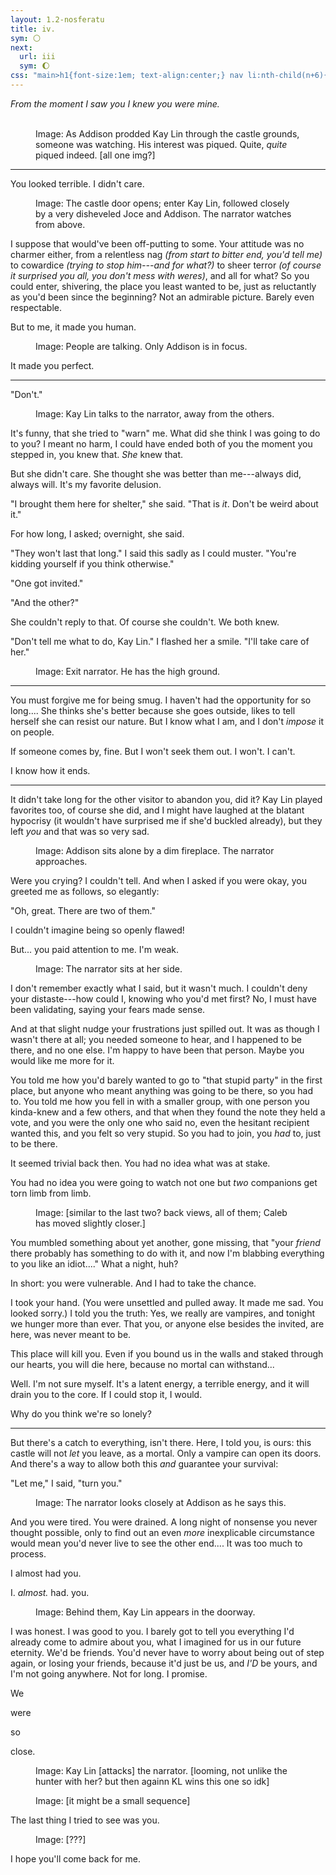 ```yaml
---
layout: 1.2-nosferatu
title: iv.
sym: 🌕︎
next:
  url: iii
  sym: 🌔︎
css: "main>h1{font-size:1em; text-align:center;} nav li:nth-child(n+6){display:none;} header h2{color:#404040;} nav li:nth-child(5){color:#808080;} figcaption{text-align:center; color:#9f9f9f;} i span{display:block; text-align:center;} hr{margin:3em auto;} hr:first-child+p{text-align:center;} p{text-transform:lowercase; max-width:20em; color:#bfbfbf; font-size:.95em;} .dlg{text-transform:none;} #short{margin:2em auto;}"
---
```

<div class="book" markdown="1">
<i><span>From the moment I saw you</span> <span>I knew you were mine.</span></i>

<figure><img src="https://via.placeholder.com/400x300.png" alt=""/> <img src="https://via.placeholder.com/250x300.png" alt=""/> <img src="https://via.placeholder.com/150x300.png" alt=""/>
<figcaption><span class="x">Image: </span>As Addison prodded Kay Lin through the castle grounds, someone was watching. His interest was piqued. Quite, <em>quite</em> piqued indeed. [all one img?]</figcaption></figure>

----

You looked terrible. I didn't care.

<figure><img src="https://via.placeholder.com/600x400.png" alt=""/>
<figcaption><span class="x">Image: </span>The castle door opens; enter Kay Lin, followed closely by a very disheveled Joce and Addison. The narrator watches from above.</figcaption></figure>

I suppose that would've been off-putting to some. Your attitude was no charmer either, from a relentless nag <i>(from start to bitter end, you'd tell me)</i> to cowardice <i>(trying to stop him---and for what?)</i> to sheer terror <i>(of course it surprised you all, you don't mess with weres)</i>, and all for what? So you could enter, shivering, the place you least wanted to be, just as reluctantly as you'd been since the beginning? Not an admirable picture. Barely even respectable.

But to me, it made you human.

<figure><img src="https://via.placeholder.com/400x300.png" alt=""/>
<figcaption><span class="x">Image: </span>People are talking. Only Addison is in focus.</figcaption></figure>

It made you perfect.

----

<span class="dlg">"Don't."</span>

<figure><img src="https://via.placeholder.com/400x300.png" alt=""/>
<figcaption><span class="x">Image: </span>Kay Lin talks to the narrator, away from the others.</figcaption></figure>

It's funny, that she tried to "warn" me. What did she think I was going to do to you? I meant no harm, I could have ended both of you the moment you stepped in, you knew that. *She* knew that.

But she didn't care. She thought she was better than me---always did, always will. It's my favorite delusion.

<span class="dlg">"I brought them here for shelter,"</span> she said. <span class="dlg">"That is *it*. Don't be weird about it."</span>

For how long, I asked; overnight, she said.

"They won't last that long." I said this sadly as I could muster. "You're kidding yourself if you think otherwise."

<span class="dlg">"One got invited."</span>

"And the other?"

She couldn't reply to that. Of course she couldn't. We both knew.

"Don't tell me what to do, Kay Lin." I flashed her a smile. "I'll take care of her."

<figure><img src="https://via.placeholder.com/400x300.png" alt=""/>
<figcaption><span class="x">Image: </span>Exit narrator. He has the high ground.</figcaption></figure>

----

You must forgive me for being smug. I&nbsp;haven't had the opportunity for so long.... She thinks she's better because she goes outside, likes to tell herself she can resist our nature. But I know what I am, and I don't *impose* it on people.

If someone comes by, fine. But I won't seek them out. I won't. I can't.

I know how it ends.

----

It didn't take long for the other visitor to abandon you, did it? Kay Lin played favorites too, of course she did, and I might have laughed at the blatant hypocrisy (it wouldn't have surprised me if she'd buckled already), but they left *you* and that was so very sad.

<figure><img src="https://via.placeholder.com/400x300.png" alt=""/>
<figcaption><span class="x">Image: </span>Addison sits alone by a dim fireplace. The narrator approaches.</figcaption></figure>

Were you crying? I couldn't tell. And when I asked if you were okay, you greeted me as follows, so elegantly:

<span class="dlg">"Oh, great. There are two of them."</span>

I couldn't imagine being so openly flawed!

But... you paid attention to me. I'm weak.

<figure><img src="https://via.placeholder.com/400x300.png" alt=""/>
<figcaption><span class="x">Image: </span>The narrator sits at her side.</figcaption></figure>

I don't remember exactly what I said, but it wasn't much. I couldn't deny your distaste---how could I, knowing who you'd met first? No, I must have been validating, saying your fears made sense.

And at that slight nudge your frustrations just spilled out. It was as though I wasn't there at all; you needed someone to hear, and I happened to be there, and no one else. I'm happy to have been that person. Maybe you would like me more for it.

You told me how you'd barely wanted to go to "that stupid party" in the first place, but anyone who meant anything was going to be there, so you had to. You told me how you fell in with a smaller group, with one person you kinda-knew and a few others, and that when they found the note they held a vote, and you were the only one who said no, even the hesitant recipient wanted this, and you felt so very stupid. So you had to join, you *had* to, just to be there.

It seemed trivial back then. You had no idea what was at stake.

You had no idea you were going to watch not one but *two* companions get torn limb from limb.

<figure><img src="https://via.placeholder.com/400x300.png" alt=""/>
<figcaption><span class="x">Image: </span>[similar to the last two? back views, all of them; Caleb has moved slightly closer.]</figcaption></figure>

You mumbled something about yet another, gone missing, that "your *friend* there probably has something to do with it, and now I'm blabbing everything to you like an idiot...." What a night, huh?

In short: you were vulnerable. And I had to take the chance.

I took your hand. (You were unsettled and pulled away. It made me sad. You looked sorry.) I told you the truth: Yes, we really are vampires, and tonight we hunger more than ever. That you, or anyone else besides the invited, are here, was never meant to be.

This place will kill you. Even if you bound us in the walls and staked through our hearts, you will die here, because no mortal can withstand...

Well. I'm not sure myself. It's a latent energy, a terrible energy, and it will drain you to the core. If I could stop it, I would.

Why do you think we're so lonely?

<hr id="short">

But there's a catch to everything, isn't there. Here, I told you, is ours: this castle will not *let* you leave, as a mortal. Only a vampire can open its doors. And there's a way to allow both this *and* guarantee your survival:

"Let me," I said, "turn you."

<figure><img src="https://via.placeholder.com/400x300.png" alt=""/>
<figcaption><span class="x">Image: </span>The narrator looks closely at Addison as he says this.</figcaption></figure>

And you were tired. You were drained. A long night of nonsense you never thought possible, only to find out an even *more* inexplicable circumstance would mean you'd never live to see the other end.... It was too much to process.

I almost had you.

<span class="dlg">I. *almost.* had. you.</span>

<figure><img src="https://via.placeholder.com/400x300.png" alt=""/>
<figcaption><span class="x">Image: </span>Behind them, Kay Lin appears in the doorway.</figcaption></figure>

I was honest. I was good to you. I barely got to tell you everything I'd already come to admire about you, what I imagined for us in our future eternity. We'd be friends. You'd never have to worry about being out of step again, or losing your friends, because it'd just be us, and *<span style="text-transform:uppercase;">I'd</span>* be yours, and I'm not going anywhere. Not for long. I promise.

We

were

so

close.

<figure><img src="https://via.placeholder.com/400x300.png" alt=""/>
<figcaption><span class="x">Image: </span>Kay Lin [attacks] the narrator. [looming, not unlike the hunter with her? but then againn KL wins this one so idk]</figcaption></figure>

<figure><img src="https://via.placeholder.com/400x300.png" alt=""/>
<figcaption><span class="x">Image: </span>[it might be a small sequence]</figcaption></figure>

The last thing I tried to see was you.

<figure><img src="https://via.placeholder.com/400x300.png" alt=""/>
<figcaption><span class="x">Image: </span>[???]</figcaption></figure>

I hope you'll come back for me.
</div>